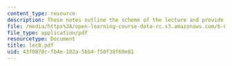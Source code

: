 ```yaml
---
content_type: resource
description: These notes outline the scheme of the lecture and provide study problems.
file: /media/https%3A/open-learning-course-data-rc.s3.amazonaws.com/6-090-building-programming-experience-a-lead-in-to-6-001-january-iap-2005/43f0878cfb4e102a5bb4f50f38f69e81_lec8.pdf
file_type: application/pdf
resourcetype: Document
title: lec8.pdf
uid: 43f0878c-fb4e-102a-5bb4-f50f38f69e81
---
```

